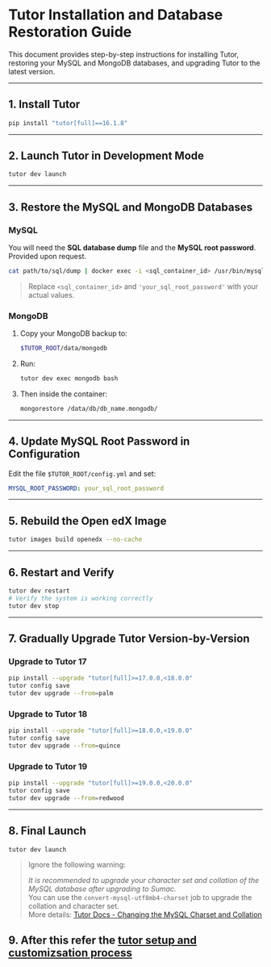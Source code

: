
# Tutor Installation and Database Restoration Guide

This document provides step-by-step instructions for installing Tutor, restoring your MySQL and MongoDB databases, and upgrading Tutor to the latest version.

---

## 1. Install Tutor

```bash
pip install "tutor[full]==16.1.8"
```

---

## 2. Launch Tutor in Development Mode

```bash
tutor dev launch
```

---

## 3. Restore the MySQL and MongoDB Databases

### MySQL

You will need the **SQL database dump** file and the **MySQL root password**. Provided upon request.

```bash
cat path/to/sql/dump | docker exec -i <sql_container_id> /usr/bin/mysql -u root --password='your_sql_root_password' mysql
```

> Replace `<sql_container_id>` and `'your_sql_root_password'` with your actual values.

### MongoDB

1. Copy your MongoDB backup to:
   ```bash
   $TUTOR_ROOT/data/mongodb
   ```
2. Run:
   ```bash
   tutor dev exec mongodb bash
   ```
3. Then inside the container:
   ```bash
   mongorestore /data/db/db_name.mongodb/
   ```

---

## 4. Update MySQL Root Password in Configuration

Edit the file `$TUTOR_ROOT/config.yml` and set:

```yaml
MYSQL_ROOT_PASSWORD: your_sql_root_password
```

---

## 5. Rebuild the Open edX Image

```bash
tutor images build openedx --no-cache
```

---

## 6. Restart and Verify

```bash
tutor dev restart
# Verify the system is working correctly
tutor dev stop
```

---

## 7. Gradually Upgrade Tutor Version-by-Version

### Upgrade to Tutor 17

```bash
pip install --upgrade "tutor[full]>=17.0.0,<18.0.0"
tutor config save
tutor dev upgrade --from=palm
```

### Upgrade to Tutor 18

```bash
pip install --upgrade "tutor[full]>=18.0.0,<19.0.0"
tutor config save
tutor dev upgrade --from=quince
```

### Upgrade to Tutor 19

```bash
pip install --upgrade "tutor[full]>=19.0.0,<20.0.0"
tutor config save
tutor dev upgrade --from=redwood
```

---

## 8. Final Launch

```bash
tutor dev launch
```

> Ignore the following warning:
> 
> _It is recommended to upgrade your character set and collation of the MySQL database after upgrading to Sumac._  
> You can use the `convert-mysql-utf8mb4-charset` job to upgrade the collation and character set.  
> More details: [Tutor Docs - Changing the MySQL Charset and Collation](https://docs.tutor.edly.io/local.html#changing-the-mysql-charset-and-collation)

## 9. After this refer the [tutor setup and customizsation process](https://github.com/Esukhia/Sherab-Documentation/blob/main/tutor-installation-and-setup.md)

